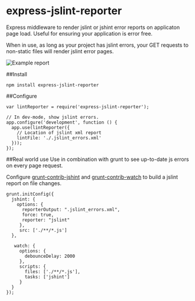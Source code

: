 express-jslint-reporter
=======================

Express middleware to render jslint or jshint error reports on applicaton page load. Useful for ensuring your application is error free.

When in use, as long as your project has jslint errors, your GET requests to non-static files will render jslint error pages.

![Example report](http://erktime.github.io/screenshots/express-jslint-reporter-v1.png "Example report")

##Install

```
npm install express-jslint-reporter
```

##Configure
```
var lintReporter = require('express-jslint-reporter');

// In dev-mode, show jslint errors.
app.configure('development', function () {
  app.use(lintReporter({
    // Location of jslint xml report
    lintFile: './.jslint_errors.xml'
  }));
});
```

##Real world use
Use in combination with grunt to see up-to-date js errors on every page request.

Configure [grunt-contrib-jshint](https://npmjs.org/package/grunt-contrib-jshint) and  [grunt-contrib-watch](https://npmjs.org/package/grunt-contrib-watch) to build a jslint report on file changes.

```
grunt.initConfig({
  jshint: {    
    options: {
	  reporterOutput: ".jslint_errors.xml",
	  force: true,
	  reporter: "jslint"
	 },
	 src: ['./**/*.js']
  },
  
   watch: {
     options: {
       debounceDelay: 2000
     },
     scripts: {
       files: ['./**/*.js'],
       tasks: ['jshint']
     }
  }
});
```